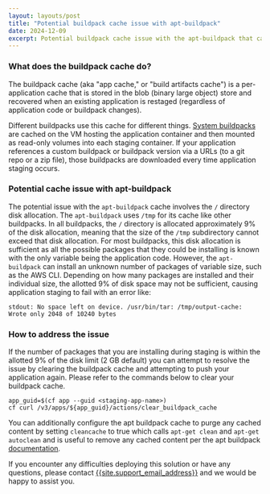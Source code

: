 ```yaml
---
layout: layouts/post
title: "Potential buildpack cache issue with apt-buildpack"
date: 2024-12-09
excerpt: Potential buildpack cache issue with the apt-buildpack that can cause application staging to fail
---
```


### What does the buildpack cache do?

The buildpack cache (aka "app cache," or "build artifacts cache") is a per-application cache that is stored in the blob (binary large object) store and recovered when an existing application is restaged (regardless of application code or buildpack changes).

Different buildpacks use this cache for different things. [System buildpacks](/docs/deployment/frameworks#supported-languages-and-frameworks) are cached on the VM hosting the application container and then mounted as read-only volumes into each staging container. If your application references a custom buildpack or buildpack version via a URLs (to a git repo or a zip file), those buildpacks are downloaded every time application staging occurs.

### Potential cache issue with apt-buildpack 

The potential issue with the `apt-buildpack` cache involves the `/` directory disk allocation. The `apt-buildpack` uses `/tmp` for its cache like other buildpacks. In all buildpacks, the `/` directory is allocated approximately 9% of the disk allocation, meaning that the size of the `/tmp` subdirectory cannot exceed that disk allocation. For most buildpacks, this disk allocation is sufficient as all the possible packages that they could be installing is known with the only variable being the application code. However, the `apt-buildpack` can install an unknown number of packages of variable size, such as the AWS CLI. Depending on how many packages are installed and their individual size, the allotted 9% of disk space may not be sufficient, causing application staging to fail with an error like:

```shell
stdout: No space left on device. /usr/bin/tar: /tmp/output-cache: Wrote only 2048 of 10240 bytes
```

### How to address the issue

If the number of packages that you are installing during staging is within the allotted 9% of the disk limit (2 GB default) you can attempt to resolve the issue by clearing the buildpack cache and attempting to push your application again. Please refer to the commands below to clear your buildpack cache.

```shell
app_guid=$(cf app --guid <staging-app-name>)
cf curl /v3/apps/${app_guid}/actions/clear_buildpack_cache
```

You can additionally configure the apt buildpack cache to purge any cached content by setting `cleancache` to true which calls `apt-get clean` and `apt-get autoclean` and is useful to remove any cached content per the apt buildpack [documentation](https://github.com/cloudfoundry/apt-buildpack?tab=readme-ov-file#cloud-foundry-experimental-apt-buildpack).

If you encounter any difficulties deploying this solution or have any questions, please contact
[{{site.support_email_address}}]({{site.support_email}}) and we would be happy to assist you.